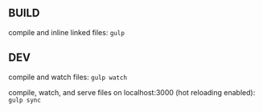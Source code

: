 ## BUILD
compile and inline linked files:
`gulp`

## DEV
compile and watch files:
`gulp watch`

compile, watch, and serve files on localhost:3000 (hot reloading enabled):
`gulp sync`
